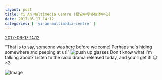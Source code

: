 ```yaml
---
layout: post
title: Yi An Multimedia Centre (易安中学多媒体中心)
date: 2017-06-17 14:12
categories: [ 'yi-an-multimedia-centre' ]
---
```


<div class="weibo-info">
  <a href="http://weibo.com/6196825252/F8eG8EIaX">2017-06-17 14:12</a>
</div>

“That is to say, someone was here before we come! Perhaps he's hiding somewhere and peeping at us!” ![push up glasses](http://img.t.sinajs.cn/t4/appstyle/expression/ext/normal/fc/moren_bbjdnew_org.png) Don't know what I'm talking about? Listen to the radio drama released today, and you'll get it! :expressionless:×3

<!-- more -->

![Image](https://wx1.sinaimg.cn/mw690/006Lnfkogy1fgo654yag1j30u21fdnj5.jpg)
